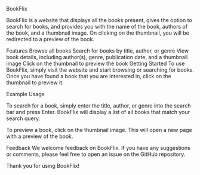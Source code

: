 BookFlix

BookFlix is a website that displays all the books present, gives the option to search for books, and provides you with the name of the book, authors of the book, and a thumbnail image. On clicking on the thumbnail, you will be redirected to a preview of the book.

Features
Browse all books
Search for books by title, author, or genre
View book details, including author(s), genre, publication date, and a thumbnail image
Click on the thumbnail to preview the book
Getting Started
To use BookFlix, simply visit the website and start browsing or searching for books. Once you have found a book that you are interested in, click on the thumbnail to preview it.



Example Usage

To search for a book, simply enter the title, author, or genre into the search bar and press Enter. BookFlix will display a list of all books that match your search query.

To preview a book, click on the thumbnail image. This will open a new page with a preview of the book.

Feedback
We welcome feedback on BookFlix. If you have any suggestions or comments, please feel free to open an issue on the GitHub repository.

Thank you for using BookFlix!
